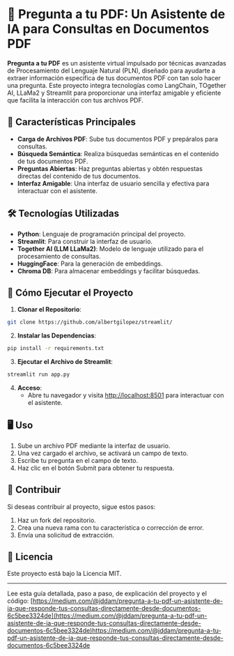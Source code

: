 # 📄 Pregunta a tu PDF: Un Asistente de IA para Consultas en Documentos PDF

**Pregunta a tu PDF** es un asistente virtual impulsado por técnicas avanzadas de Procesamiento del Lenguaje Natural (PLN), diseñado para ayudarte a extraer información específica de tus documentos PDF con tan solo hacer una pregunta. Este proyecto integra tecnologías como LangChain, TOgether AI, LLaMa2 y Streamlit para proporcionar una interfaz amigable y eficiente que facilita la interacción con tus archivos PDF.

## 🎯 Características Principales

- **Carga de Archivos PDF**: Sube tus documentos PDF y prepáralos para consultas.
- **Búsqueda Semántica**: Realiza búsquedas semánticas en el contenido de tus documentos PDF.
- **Preguntas Abiertas**: Haz preguntas abiertas y obtén respuestas directas del contenido de tus documentos.
- **Interfaz Amigable**: Una interfaz de usuario sencilla y efectiva para interactuar con el asistente.

## 🛠 Tecnologías Utilizadas

- **Python**: Lenguaje de programación principal del proyecto.
- **Streamlit**: Para construir la interfaz de usuario.
- **Together AI (LLM LLaMa2)**: Modelo de lenguaje utilizado para el procesamiento de consultas.
- **HuggingFace**: Para la generación de embeddings.
- **Chroma DB**: Para almacenar embeddings y facilitar búsquedas.

## 🚀 Cómo Ejecutar el Proyecto

1. **Clonar el Repositorio**:
```bash
git clone https://github.com/albertgilopez/streamlit/
```
2. **Instalar las Dependencias**:
```bash
pip install -r requirements.txt
```
3. **Ejecutar el Archivo de Streamlit**:
```bash
streamlit run app.py
```
4. **Acceso**:
   - Abre tu navegador y visita [http://localhost:8501](http://localhost:8501) para interactuar con el asistente.

## 🖥 Uso

1. Sube un archivo PDF mediante la interfaz de usuario.
2. Una vez cargado el archivo, se activará un campo de texto.
3. Escribe tu pregunta en el campo de texto.
4. Haz clic en el botón Submit para obtener tu respuesta.

## 🤝 Contribuir

Si deseas contribuir al proyecto, sigue estos pasos:

1. Haz un fork del repositorio.
2. Crea una nueva rama con tu característica o corrección de error.
3. Envía una solicitud de extracción.

## 📜 Licencia

Este proyecto está bajo la Licencia MIT.

---

Lee esta guía detallada, paso a paso, de explicación del proyecto y el código: [https://medium.com/@jddam/pregunta-a-tu-pdf-un-asistente-de-ia-que-responde-tus-consultas-directamente-desde-documentos-6c5bee3324de](https://medium.com/@jddam/pregunta-a-tu-pdf-un-asistente-de-ia-que-responde-tus-consultas-directamente-desde-documentos-6c5bee3324de)https://medium.com/@jddam/pregunta-a-tu-pdf-un-asistente-de-ia-que-responde-tus-consultas-directamente-desde-documentos-6c5bee3324de
